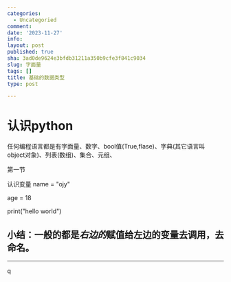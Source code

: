 ```yaml
---
categories:
  - Uncategoried
comment: 
date: '2023-11-27'
info: 
layout: post
published: true
sha: 3ad0de9624e3bfdb31211a350b9cfe3f841c9034
slug: 字面量
tags: []
title: 基础的数据类型
type: post

---
```

# 认识python

任何编程语言都是有字面量、数字、bool值(True,flase)、字典(其它语言叫 object对象)、列表(数组)、集合、元组、

第一节

认识变量
name = "ojy"

age = 18

print("hello world")

小结：一般的都是*右边的*赋值给左边的变量去调用，去命名。
--
-----


q



